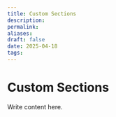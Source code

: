 ```yaml
---
title: Custom Sections
description: 
permalink: 
aliases: 
draft: false
date: 2025-04-18
tags: 
---
```

# Custom Sections

Write content here.
